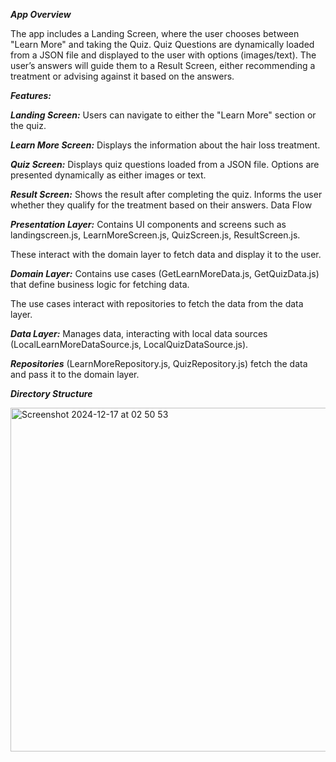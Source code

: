 ***App Overview***

The app includes a Landing Screen, where the user chooses between "Learn More" and taking the Quiz.
Quiz Questions are dynamically loaded from a JSON file and displayed to the user with options (images/text).
The user’s answers will guide them to a Result Screen, either recommending a treatment or advising against it based on the answers.


***Features:***

***Landing Screen:***
Users can navigate to either the "Learn More" section or the quiz.

***Learn More Screen:***
Displays the information about the hair loss treatment.

***Quiz Screen:***
Displays quiz questions loaded from a JSON file.
Options are presented dynamically as either images or text.

***Result Screen:***
Shows the result after completing the quiz.
Informs the user whether they qualify for the treatment based on their answers.
Data Flow

***Presentation Layer:*** Contains UI components and screens such as landingscreen.js, LearnMoreScreen.js, QuizScreen.js, ResultScreen.js.

These interact with the domain layer to fetch data and display it to the user.

***Domain Layer:*** Contains use cases (GetLearnMoreData.js, GetQuizData.js) that define business logic for fetching data.

The use cases interact with repositories to fetch the data from the data layer.

***Data Layer:*** Manages data, interacting with local data sources (LocalLearnMoreDataSource.js, LocalQuizDataSource.js).

***Repositories*** (LearnMoreRepository.js, QuizRepository.js) fetch the data and pass it to the domain layer.


***Directory Structure***

<img width="550" alt="Screenshot 2024-12-17 at 02 50 53" src="https://github.com/user-attachments/assets/98aeb4be-fda3-4f27-ae1e-7d6fed01b065" />
